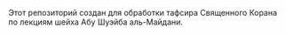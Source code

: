 Этот репозиторий создан для обработки тафсира Священного Корана по лекциям шейха Абу Шуэйба аль-Майдани.
